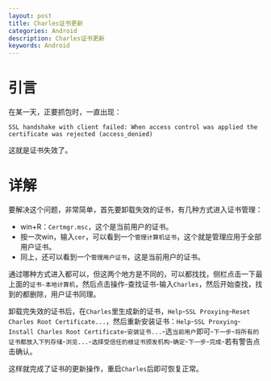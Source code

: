 ```yaml
---
layout: post
title: Charles证书更新
categories: Android
description: Charles证书更新
keywords: Android
---
```

# 引言
在某一天，正要抓包时，一直出现：

`SSL handshake with client failed: When access control was applied the certificate was rejected (access_denied)`

这就是证书失效了。



# 详解  

要解决这个问题，非常简单，首先要卸载失效的证书，有几种方式进入证书管理：

- win+R：`Certmgr.msc`，这个是当前用户的证书。
- 按一次win，输入`cer`，可以看到一个`管理计算机证书`，这个就是管理应用于全部用户证书。
- 同上，还可以看到一个`管理用户证书`，这是当前用户的证书。

通过哪种方式进入都可以，但这两个地方是不同的，可以都找找，侧栏点击一下最上面的`证书-本地计算机`，然后点击操作-查找证书-输入`Charles`，然后开始查找，找到的都删除，用户证书同理。

卸载完失效的证书后，在`Charles`里生成新的证书，`Help`-`SSL Proxying`-`Reset Charles Root Certificate...`，然后重新安装证书：`Help`-`SSL Proxying`-`Install Charles Root Certificate`-`安装证书...`-选`当前用户`即可-`下一步`-`将所有的证书都放入下列存储`-`浏览...`-`选择受信任的根证书颁发机构`-`确定`-`下一步`-`完成`-若有警告点击确认。

这样就完成了证书的更新操作，重启`Charles`后即可恢复正常。